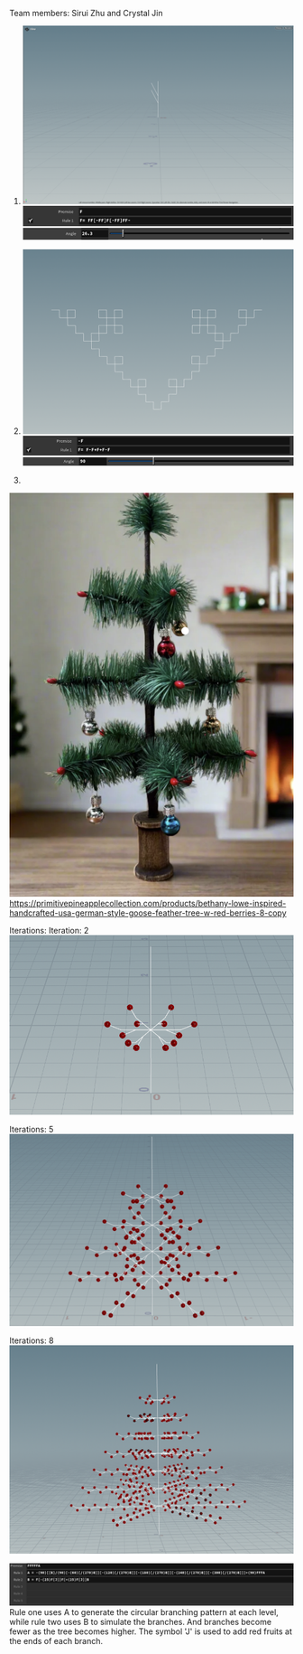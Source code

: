 Team members: Sirui Zhu and Crystal Jin

1. ![alt text](image.png)
![alt text](image-1.png)
![alt text](image-2.png)

2. ![alt text](image-3.png)
![alt text](image-5.png)
![alt text](image-4.png)

3.
![alt text](image-10.png)
https://primitivepineapplecollection.com/products/bethany-lowe-inspired-handcrafted-usa-german-style-goose-feather-tree-w-red-berries-8-copy

Iterations: 
Iteration: 2
![alt text](image-7.png)

Iterations: 5
![alt text](image-8.png)

Iterations: 8
![alt text](image-6.png)

![alt text](image-9.png)
Rule one uses A to generate the circular branching pattern at each level, while rule two uses B to simulate the branches. And branches become fewer as the tree becomes higher. The symbol 'J' is used to add red fruits at the ends of each branch.